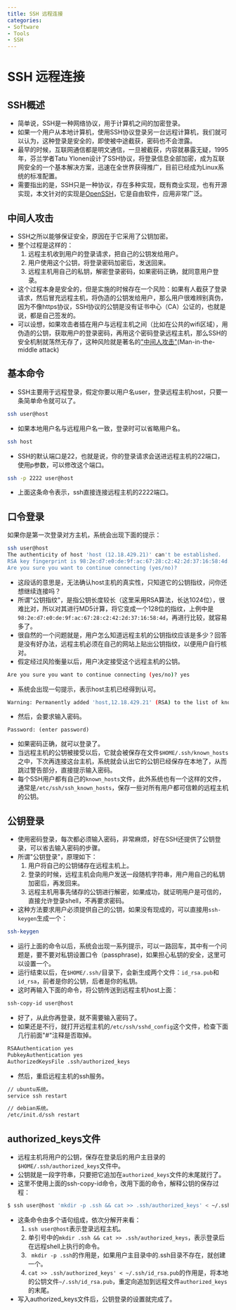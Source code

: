 ```yaml
---
title: SSH 远程连接
categories:
- Software
- Tools
- SSH
---
```

# SSH 远程连接

## SSH概述

- 简单说，SSH是一种网络协议，用于计算机之间的加密登录。
- 如果一个用户从本地计算机，使用SSH协议登录另一台远程计算机，我们就可以认为，这种登录是安全的，即使被中途截获，密码也不会泄露。
- 最早的时候，互联网通信都是明文通信，一旦被截获，内容就暴露无疑，1995年，芬兰学者Tatu Ylonen设计了SSH协议，将登录信息全部加密，成为互联网安全的一个基本解决方案，迅速在全世界获得推广，目前已经成为Linux系统的标准配置。
- 需要指出的是，SSH只是一种协议，存在多种实现，既有商业实现，也有开源实现，本文针对的实现是[OpenSSH](http://www.openssh.com/)，它是自由软件，应用非常广泛。

## 中间人攻击

- SSH之所以能够保证安全，原因在于它采用了公钥加密。
- 整个过程是这样的：
    1. 远程主机收到用户的登录请求，把自己的公钥发给用户。
    2. 用户使用这个公钥，将登录密码加密后，发送回来。
    3. 远程主机用自己的私钥，解密登录密码，如果密码正确，就同意用户登录。
- 这个过程本身是安全的，但是实施的时候存在一个风险：如果有人截获了登录请求，然后冒充远程主机，将伪造的公钥发给用户，那么用户很难辨别真伪，因为不像https协议，SSH协议的公钥是没有证书中心（CA）公证的，也就是说，都是自己签发的。
- 可以设想，如果攻击者插在用户与远程主机之间（比如在公共的wifi区域），用伪造的公钥，获取用户的登录密码，再用这个密码登录远程主机，那么SSH的安全机制就荡然无存了，这种风险就是著名的["中间人攻击"](http://en.wikipedia.org/wiki/Man-in-the-middle_attack)(Man-in-the-middle attack)

## 基本命令

- SSH主要用于远程登录，假定你要以用户名user，登录远程主机host，只要一条简单命令就可以了。

```bash
ssh user@host
```

- 如果本地用户名与远程用户名一致，登录时可以省略用户名。

```bash
ssh host
```

- SSH的默认端口是22，也就是说，你的登录请求会送进远程主机的22端口，使用p参数，可以修改这个端口。

```bash
ssh -p 2222 user@host
```

- 上面这条命令表示，ssh直接连接远程主机的2222端口。

## 口令登录

如果你是第一次登录对方主机，系统会出现下面的提示：

```bash
ssh user@host
The authenticity of host 'host (12.18.429.21)' can't be established.
RSA key fingerprint is 98:2e:d7:e0:de:9f:ac:67:28:c2:42:2d:37:16:58:4d.
Are you sure you want to continue connecting (yes/no)?
```

- 这段话的意思是，无法确认host主机的真实性，只知道它的公钥指纹，问你还想继续连接吗？
- 所谓"公钥指纹"，是指公钥长度较长（这里采用RSA算法，长达1024位），很难比对，所以对其进行MD5计算，将它变成一个128位的指纹，上例中是`98:2e:d7:e0:de:9f:ac:67:28:c2:42:2d:37:16:58:4d`，再进行比较，就容易多了。
- 很自然的一个问题就是，用户怎么知道远程主机的公钥指纹应该是多少？回答是没有好办法，远程主机必须在自己的网站上贴出公钥指纹，以便用户自行核对。
- 假定经过风险衡量以后，用户决定接受这个远程主机的公钥。

```bash
Are you sure you want to continue connecting (yes/no)? yes
```

- 系统会出现一句提示，表示host主机已经得到认可。

```bash
Warning: Permanently added 'host,12.18.429.21' (RSA) to the list of known hosts.
```

- 然后，会要求输入密码。

```
Password: (enter password)
```

- 如果密码正确，就可以登录了。
- 当远程主机的公钥被接受以后，它就会被保存在文件`$HOME/.ssh/known_hosts`之中，下次再连接这台主机，系统就会认出它的公钥已经保存在本地了，从而跳过警告部分，直接提示输入密码。
- 每个SSH用户都有自己的`known_hosts`文件，此外系统也有一个这样的文件，通常是`/etc/ssh/ssh_known_hosts`，保存一些对所有用户都可信赖的远程主机的公钥。

## 公钥登录

- 使用密码登录，每次都必须输入密码，非常麻烦，好在SSH还提供了公钥登录，可以省去输入密码的步骤。
- 所谓"公钥登录"，原理如下：
    1. 用户将自己的公钥储存在远程主机上。
    2. 登录的时候，远程主机会向用户发送一段随机字符串，用户用自己的私钥加密后，再发回来。
    3. 远程主机用事先储存的公钥进行解密，如果成功，就证明用户是可信的，直接允许登录shell，不再要求密码。
- 这种方法要求用户必须提供自己的公钥，如果没有现成的，可以直接用`ssh-keygen`生成一个：

```bash
ssh-keygen
```

- 运行上面的命令以后，系统会出现一系列提示，可以一路回车，其中有一个问题是，要不要对私钥设置口令（passphrase)，如果担心私钥的安全，这里可以设置一个。
- 运行结束以后，在`$HOME/.ssh/`目录下，会新生成两个文件：`id_rsa.pub`和`id_rsa`，前者是你的公钥，后者是你的私钥。
- 这时再输入下面的命令，将公钥传送到远程主机host上面：

```bash
ssh-copy-id user@host
```

- 好了，从此你再登录，就不需要输入密码了。
- 如果还是不行，就打开远程主机的`/etc/ssh/sshd_config`这个文件，检查下面几行前面"#"注释是否取掉。

```bash
RSAAuthentication yes
PubkeyAuthentication yes
AuthorizedKeysFile .ssh/authorized_keys
```

- 然后，重启远程主机的ssh服务。

```bash
// ubuntu系统。
service ssh restart

// debian系统。
/etc/init.d/ssh restart
```

## authorized_keys文件

- 远程主机将用户的公钥，保存在登录后的用户主目录的`$HOME/.ssh/authorized_keys`文件中。
- 公钥就是一段字符串，只要把它追加在`authorized_keys`文件的末尾就行了。
- 这里不使用上面的ssh-copy-id命令，改用下面的命令，解释公钥的保存过程：

```bash
$ ssh user@host 'mkdir -p .ssh && cat >> .ssh/authorized_keys' < ~/.ssh/id_rsa.pub
```

- 这条命令由多个语句组成，依次分解开来看：
    1. `ssh user@host`表示登录远程主机。
    2. 单引号中的`mkdir .ssh && cat >> .ssh/authorized_keys`，表示登录后在远程shell上执行的命令。
    3. ` mkdir -p .ssh`的作用是，如果用户主目录中的.ssh目录不存在，就创建一个。
    4. `cat >> .ssh/authorized_keys' < ~/.ssh/id_rsa.pub`的作用是，将本地的公钥文件`~/.ssh/id_rsa.pub`，重定向追加到远程文件`authorized_keys`的末尾。
- 写入authorized_keys文件后，公钥登录的设置就完成了。